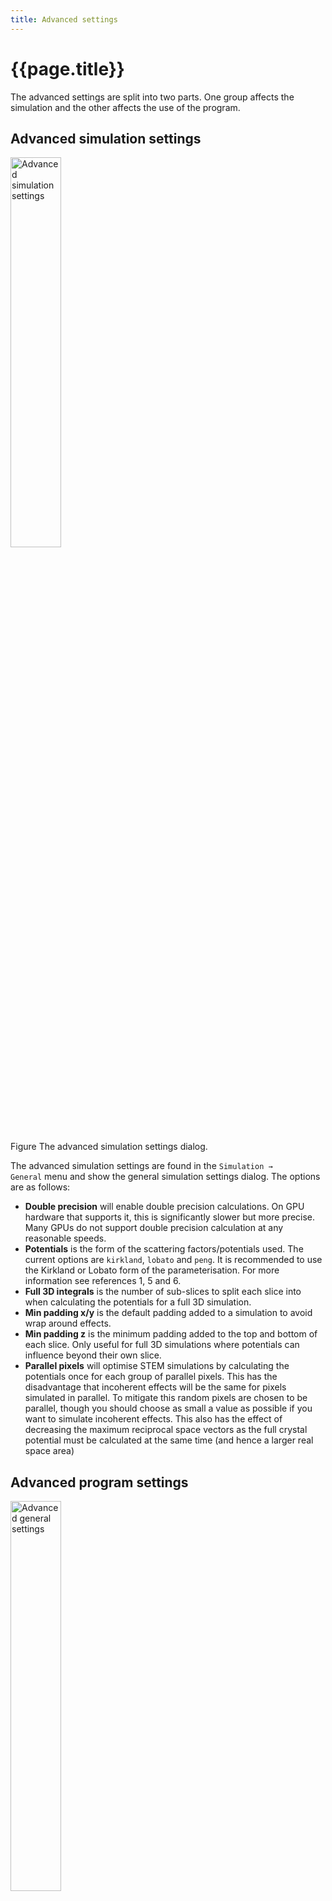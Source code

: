```yaml
---
title: Advanced settings
---
```


# {{page.title}}

The advanced settings are split into two parts. One group affects the simulation and the other affects the use of the program.

## Advanced simulation settings

<div class="image-figure">
	<img style="width:40%;" src="{{'guide/assets/images/advanced_sim.png' | relative_url}}" alt="Advanced simulation settings">
  	<p>
		<span class="figure-title">Figure</span> The advanced simulation settings dialog.
  	</p>
</div>

The advanced simulation settings are found in the <code>Simulation &rarr; General</code> menu and show the general simulation settings dialog. The options are as follows:

- **Double precision** will enable double precision calculations. On GPU hardware that supports it, this is significantly slower but more precise. Many GPUs do not support double precision calculation at any reasonable speeds.
- **Potentials** is the form of the scattering factors/potentials used. The current options are `kirkland`, `lobato` and `peng`. It is recommended to use the Kirkland or Lobato form of the parameterisation. For more information see references 1, 5 and 6.
- **Full 3D integrals** is the number of sub-slices to split each slice into when calculating the potentials for a full 3D simulation. 
- **Min padding x/y** is the default padding added to a simulation to avoid wrap around effects. 
- **Min padding z** is the minimum padding added to the top and bottom of each slice. Only useful for full 3D simulations where potentials can influence beyond their own slice. 
- **Parallel pixels** will optimise STEM simulations by calculating the potentials once for each group of parallel pixels. This has the disadvantage that incoherent effects will be the same for pixels simulated in parallel. To mitigate this random pixels are chosen to be parallel, though you should choose as small a value as possible if you want to simulate incoherent effects. This also has the effect of decreasing the maximum reciprocal space vectors as the full crystal potential must be calculated at the same time (and hence a larger real space area)

## Advanced program settings

<div class="image-figure">
	<img style="width:40%;" src="{{'guide/assets/images/advanced_general.png' | relative_url}}" alt="Advanced general settings">
  	<p>
		<span class="figure-title">Figure</span> The advanced genera; settings dialog.
  	</p>
</div>

The advanced program settings are found in the <code>Settings &rarr; General</code> menu and show the general settings dialog. The options are as follows:

- **Theme** allows you to choose from a number of themes to customise the appearance (available on Windows only). 
- **MSAA** sets the sampling for structure previews. The higher the number, the less 'jagged' the preview will look but at the cost of performance.
- **Live STEM** enabled the live update of the STEM images as individual pixels are simulated. This should have minimal performance loss, but can be enabled/disabled as desired.
- **Debug logging** enabled the saving of log files. Use this only if advised. It will negatively impact simulation performance and may create large files.